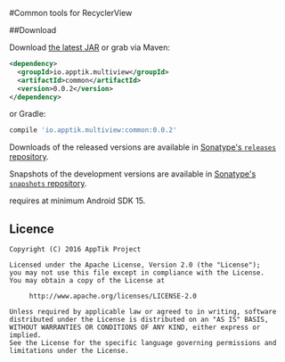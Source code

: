 #Common tools for RecyclerView

##Download

Download [the latest JAR][mvn] or grab via Maven:
```xml
<dependency>
  <groupId>io.apptik.multiview</groupId>
  <artifactId>common</artifactId>
  <version>0.0.2</version>
</dependency>
```
or Gradle:
```groovy
compile 'io.apptik.multiview:common:0.0.2'
```

Downloads of the released versions are available in [Sonatype's `releases` repository][release].

Snapshots of the development versions are available in [Sonatype's `snapshots` repository][snap].

requires at minimum Android SDK 15.

## Licence

    Copyright (C) 2016 AppTik Project

    Licensed under the Apache License, Version 2.0 (the "License");
    you may not use this file except in compliance with the License.
    You may obtain a copy of the License at

         http://www.apache.org/licenses/LICENSE-2.0

    Unless required by applicable law or agreed to in writing, software
    distributed under the License is distributed on an "AS IS" BASIS,
    WITHOUT WARRANTIES OR CONDITIONS OF ANY KIND, either express or implied.
    See the License for the specific language governing permissions and
    limitations under the License.

 [mvn]: https://search.maven.org/remote_content?g=io.apptik.multiview&a=common&v=LATEST
 [release]: https://oss.sonatype.org/content/repositories/releases/io/apptik/multiview/common
 [snap]: https://oss.sonatype.org/content/repositories/snapshots/io/apptik/multiview/common
